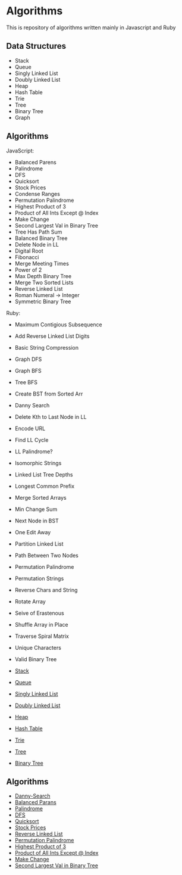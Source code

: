 Algorithms
==========

This is repository of algorithms written mainly in Javascript and Ruby

Data Structures
-----
* Stack
* Queue
* Singly Linked List
* Doubly Linked List
* Heap
* Hash Table
* Trie
* Tree
* Binary Tree
* Graph

Algorithms
-----
JavaScript:

* Balanced Parens
* Palindrome
* DFS
* Quicksort
* Stock Prices
* Condense Ranges
* Permutation Palindrome
* Highest Product of 3
* Product of All Ints Except @ Index
* Make Change
* Second Largest Val in Binary Tree
* Tree Has Path Sum
* Balanced Binary Tree
* Delete Node in LL
* Digital Root
* Fibonacci
* Merge Meeting Times
* Power of 2
* Max Depth Binary Tree
* Merge Two Sorted Lists
* Reverse Linked List
* Roman Numeral -> Integer
* Symmetric Binary Tree

Ruby:

* Maximum Contigious Subsequence
* Add Reverse Linked List Digits
* Basic String Compression
* Graph DFS
* Graph BFS
* Tree BFS
* Create BST from Sorted Arr
* Danny Search
* Delete Kth to Last Node in LL
* Encode URL
* Find LL Cycle
* LL Palindrome?
* Isomorphic Strings
* Linked List Tree Depths
* Longest Common Prefix
* Merge Sorted Arrays
* Min Change Sum
* Next Node in BST
* One Edit Away
* Partition Linked List
* Path Between Two Nodes
* Permutation Palindrome
* Permutation Strings
* Reverse Chars and String
* Rotate Array
* Seive of Erastenous
* Shuffle Array in Place
* Traverse Spiral Matrix
* Unique Characters
* Valid Binary Tree

* [Stack](/Data%20Structures/stack.js)
* [Queue](/Data%20Structures/queue.js)
* [Singly Linked List](/Data%20Structures/singly-linked-list.rb)
* [Doubly Linked List](/Data%20Structures/doubly-linked-list.rb)
* [Heap](/Data%20Structures/heap.rb)
* [Hash Table](/Data%20Structures/hashtable.js)
* [Trie](/Data%20Structures/trie.js)
* [Tree](/Data%20Structures/tree.js)
* [Binary Tree](/Data%20Structures/binary-tree.js)

Algorithms
-----
* [Danny-Search](/Algorithms/danny-search.rb)
* [Balanced Parans](/Algorithms/balanced-parens.js)
* [Palindrome](/Algorithms/palindrome.js)
* [DFS](/Algorithms/dfs.js)
* [Quicksort](/Algorithms/quicksort.js)
* [Stock Prices](/Algorithms/stock-picker.js)
* [Reverse Linked List](/Algorithms/reverse-linked-list.js)
* [Permutation Palindrome](/Algorithms/permutation-palindrome.js)
* [Highest Product of 3](/Algorithms/highest-product-of-three.js)
* [Product of All Ints Except @ Index](/Algorithms/product-of-ints.js)
* [Make Change](/Algorithms/make-change.js)
* [Second Largest Val in Binary Tree](/Algorithms/second-largest-binary-tree.js)
